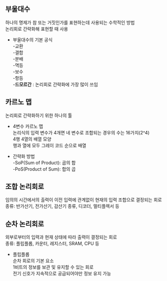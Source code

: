 ## 부울대수
하나의 명제가 참 또는 거짓인가를 표현하는데 사용되는 수학적인 방법  
논리회로 간략화해 표현할 때 사용  
  
- 부울대수의 기본 공식  
-교환  
-결합  
-분배  
-멱등  
-보수  
-항등  
-**드모르간** : 논리회로 간략화에 가장 많이 쓰임  
  
## 카르노 맵
논리회로 간략화하기 위한 하나의 툴  
  
- 4변수 카르노 맵  
논리식의 입력 변수가 4개면 네 변수로 조합되는 경우의 수는 16가지(2^4)  
4행 4열의 배열 모양  
행과 열에 모두 그레이 코드 순으로 배열  
  
- 간략화 방법  
-SoP(Sum of Product): 곱의 합    
-PoS(Product of Sum): 합의 곱  
  
## 조합 논리회로  
임의의 시간에서의 출력이 이전 입력에 관계없이 현재의 입력 조합으로 결정되는 회로  
종류: 반가산기, 전가산기, 감산기 종류, 디코더, 멀티플렉서 등  
  
## 순차 논리회로  
외부로부터의 입력과 현재 상태에 따라 출력이 결정되는 회로  
종류: 플립플롭, 카운터, 레지스터, SRAM, CPU 등  
  
- 플립플롭  
순차 회로의 기본 요소  
1비트의 정보를 보관 및 유지할 수 있는 회로  
전기 신호가 지속적으로 공급되어야만 정보 유지 가능  

